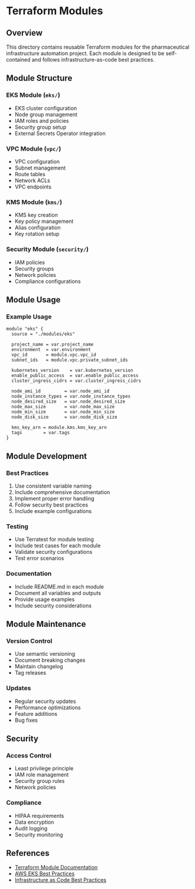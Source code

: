 # Terraform Modules

## Overview
This directory contains reusable Terraform modules for the pharmaceutical infrastructure automation project. Each module is designed to be self-contained and follows infrastructure-as-code best practices.

## Module Structure

### EKS Module (`eks/`)
- EKS cluster configuration
- Node group management
- IAM roles and policies
- Security group setup
- External Secrets Operator integration

### VPC Module (`vpc/`)
- VPC configuration
- Subnet management
- Route tables
- Network ACLs
- VPC endpoints

### KMS Module (`kms/`)
- KMS key creation
- Key policy management
- Alias configuration
- Key rotation setup

### Security Module (`security/`)
- IAM policies
- Security groups
- Network policies
- Compliance configurations

## Module Usage

### Example Usage
```hcl
module "eks" {
  source = "./modules/eks"

  project_name = var.project_name
  environment  = var.environment
  vpc_id       = module.vpc.vpc_id
  subnet_ids   = module.vpc.private_subnet_ids

  kubernetes_version    = var.kubernetes_version
  enable_public_access  = var.enable_public_access
  cluster_ingress_cidrs = var.cluster_ingress_cidrs

  node_ami_id         = var.node_ami_id
  node_instance_types = var.node_instance_types
  node_desired_size   = var.node_desired_size
  node_max_size       = var.node_max_size
  node_min_size       = var.node_min_size
  node_disk_size      = var.node_disk_size

  kms_key_arn = module.kms.kms_key_arn
  tags        = var.tags
}
```

## Module Development

### Best Practices
1. Use consistent variable naming
2. Include comprehensive documentation
3. Implement proper error handling
4. Follow security best practices
5. Include example configurations

### Testing
- Use Terratest for module testing
- Include test cases for each module
- Validate security configurations
- Test error scenarios

### Documentation
- Include README.md in each module
- Document all variables and outputs
- Provide usage examples
- Include security considerations

## Module Maintenance

### Version Control
- Use semantic versioning
- Document breaking changes
- Maintain changelog
- Tag releases

### Updates
- Regular security updates
- Performance optimizations
- Feature additions
- Bug fixes

## Security

### Access Control
- Least privilege principle
- IAM role management
- Security group rules
- Network policies

### Compliance
- HIPAA requirements
- Data encryption
- Audit logging
- Security monitoring

## References
- [Terraform Module Documentation](https://www.terraform.io/language/modules)
- [AWS EKS Best Practices](https://docs.aws.amazon.com/eks/latest/userguide/best-practices.html)
- [Infrastructure as Code Best Practices](https://docs.aws.amazon.com/prescriptive-guidance/latest/implementing-infrastructure-as-code/welcome.html) 